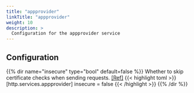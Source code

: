 ```yaml
---
title: "appprovider"
linkTitle: "appprovider"
weight: 10
description: >
  Configuration for the appprovider service
---
```


## Configuration

{{% dir name="insecure" type="bool" default=false %}}
Whether to skip certificate checks when sending requests. [[Ref]](https://github.com/cs3org/reva/tree/master/internal/http/services/appprovider/appprovider.go#L63)
{{< highlight toml >}}
[http.services.appprovider]
insecure = false
{{< /highlight >}}
{{% /dir %}}

